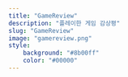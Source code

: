 ```yaml
---
title: "GameReview"
description: "플레이한 게임 감상평"
slug: "GameReview"
image: "gamereview.png"
style:
    background: "#8b00ff"
    color: "#00000"
---
```

